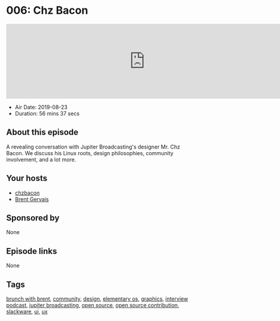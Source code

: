 # 006: Chz Bacon

<iframe src="https://player.fireside.fm/v2/WTrMvATU+uqSh5q-m?theme=dark" width="740" height="200" frameborder="0" scrolling="no"></iframe>

* Air Date: 2019-08-23
* Duration: 56 mins 37 secs

## About this episode

A revealing conversation with Jupiter Broadcasting's designer Mr. Chz Bacon. We discuss his Linux roots, design philosophies, community involvement, and a lot more.

## Your hosts
* [chzbacon](https://extras.show//hosts/chzbacon)
* [Brent Gervais](https://extras.show//hosts/brent)

## Sponsored by

None



## Episode links

None



## Tags

[brunch with brent](https://extras.show//tags/brunch%20with%20brent), [community](https://extras.show//tags/community), [design](https://extras.show//tags/design), [elementary os](https://extras.show//tags/elementary%20os), [graphics](https://extras.show//tags/graphics), [interview podcast](https://extras.show//tags/interview%20podcast), [jupiter broadcasting](https://extras.show//tags/jupiter%20broadcasting), [open source](https://extras.show//tags/open%20source), [open source contribution](https://extras.show//tags/open%20source%20contribution), [slackware](https://extras.show//tags/slackware), [ui](https://extras.show//tags/ui), [ux](https://extras.show//tags/ux)